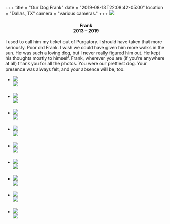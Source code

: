 +++
title = "Our Dog Frank"
date = "2019-08-13T22:08:42-05:00"
location = "Dallas, TX"
camera = "various cameras."
+++
<img src="https://res.cloudinary.com/tobyblog/image/upload/v1565673092/img/kassi.jpg">
<!--more-->

<h4 style="border-left:auto; border-right: auto; text-align:center">Frank<br>2013 – 2019</h4>

I used to call him my ticket out of Purgatory. I should have taken that more seriously. Poor old Frank. I wish we could have given him more walks in the sun. He was such a loving dog, but I never really figured him out. He kept his thoughts mostly to himself. Frank, wherever you are (if you're anywhere at all) thank you for all the photos. You were our prettiest dog. Your presence was always felt, and your absence will be, too.

<div class="container-fluid">
<div class="demo-gallery dark mrb35">
	<ul id="lightgallery" class="list-unstyled row">
		<li data-sub-html="<h4></h4><p></p>" data-src="https://res.cloudinary.com/tobyblog/image/upload/v1565727634/img/D7D55003-5926-457C-8E48-524C9DBA9878_l5hs8d.jpg" class="col-xs-6 col-sm-4 col-md-3">
			<a href><img class="img-responsive" src="https://res.cloudinary.com/tobyblog/image/upload/v1565727634/img/D7D55003-5926-457C-8E48-524C9DBA9878_l5hs8d.jpg"><div class="demo-gallery-poster"><img src="/img/zoom.png"></div></a><div class="wp-caption-text"><h4></h4><p></p></div>
		</li>
		<li data-sub-html="<h4></h4><p></p>" data-src="https://res.cloudinary.com/tobyblog/image/upload/v1565673092/img/kassi.jpg" class="col-xs-6 col-sm-4 col-md-3">
			<a href><img class="img-responsive" src="https://res.cloudinary.com/tobyblog/image/upload/v1565673092/img/kassi.jpg"><div class="demo-gallery-poster"><img src="/img/zoom.png"></div></a><div class="wp-caption-text"><h4></h4><p></p></div>
		</li>
		<li data-sub-html="<h4></h4><p></p>" data-src="https://res.cloudinary.com/tobyblog/image/upload/v1565673091/img/DSC02583.jpg" class="col-xs-6 col-sm-4 col-md-3">
			<a href><img class="img-responsive" src="https://res.cloudinary.com/tobyblog/image/upload/v1565673091/img/DSC02583.jpg"><div class="demo-gallery-poster"><img src="/img/zoom.png"></div></a><div class="wp-caption-text"><h4></h4><p></p></div>
		</li>
		<li data-sub-html="<h4></h4><p></p>" data-src="https://res.cloudinary.com/tobyblog/image/upload/v1565673087/img/DSC08700.jpg" class="col-xs-6 col-sm-4 col-md-3">
			<a href><img class="img-responsive" src="https://res.cloudinary.com/tobyblog/image/upload/v1565673087/img/DSC08700.jpg"><div class="demo-gallery-poster"><img src="/img/zoom.png"></div></a><div class="wp-caption-text"><h4></h4><p></p></div>
		</li>
		<li data-sub-html="<h4></h4><p></p>" data-src="https://res.cloudinary.com/tobyblog/image/upload/v1565673091/img/DSC08913.jpg" class="col-xs-6 col-sm-4 col-md-3">
			<a href><img class="img-responsive" src="https://res.cloudinary.com/tobyblog/image/upload/v1565673091/img/DSC08913.jpg"><div class="demo-gallery-poster"><img src="/img/zoom.png"></div></a><div class="wp-caption-text"><h4></h4><p></p></div>
		</li>
		<li data-sub-html="<h4></h4><p></p>" data-src="https://res.cloudinary.com/tobyblog/image/upload/v1565673094/img/IMG_4089.jpg" class="col-xs-6 col-sm-4 col-md-3">
			<a href><img class="img-responsive" src="https://res.cloudinary.com/tobyblog/image/upload/v1565673094/img/IMG_4089.jpg"><div class="demo-gallery-poster"><img src="/img/zoom.png"></div></a><div class="wp-caption-text"><h4></h4><p></p></div>
		</li>
		<li data-sub-html="<h4></h4><p></p>" data-src="https://res.cloudinary.com/tobyblog/image/upload/v1565673094/img/IMG_0266.jpg" class="col-xs-6 col-sm-4 col-md-3">
			<a href><img class="img-responsive" src="https://res.cloudinary.com/tobyblog/image/upload/v1565673094/img/IMG_0266.jpg"><div class="demo-gallery-poster"><img src="/img/zoom.png"></div></a><div class="wp-caption-text"><h4></h4><p></p></div>
		</li>
		<li data-sub-html="<h4></h4><p></p>" data-src="https://res.cloudinary.com/tobyblog/image/upload/v1565673091/img/IMG_3894.jpg" class="col-xs-6 col-sm-4 col-md-3">
			<a href><img class="img-responsive" src="https://res.cloudinary.com/tobyblog/image/upload/v1565673091/img/IMG_3894.jpg"><div class="demo-gallery-poster"><img src="/img/zoom.png"></div></a><div class="wp-caption-text"><h4></h4><p></p></div>
		</li>
		<li data-sub-html="<h4></h4><p></p>" data-src="https://res.cloudinary.com/tobyblog/image/upload/v1565673084/img/DSC02447.jpg" class="col-xs-6 col-sm-4 col-md-3">
			<a href><img class="img-responsive" src="https://res.cloudinary.com/tobyblog/image/upload/v1565673084/img/DSC02447.jpg"><div class="demo-gallery-poster"><img src="/img/zoom.png"></div></a><div class="wp-caption-text"><h4></h4><p></p></div>
		</li>
	</ul>
</div>
</div>